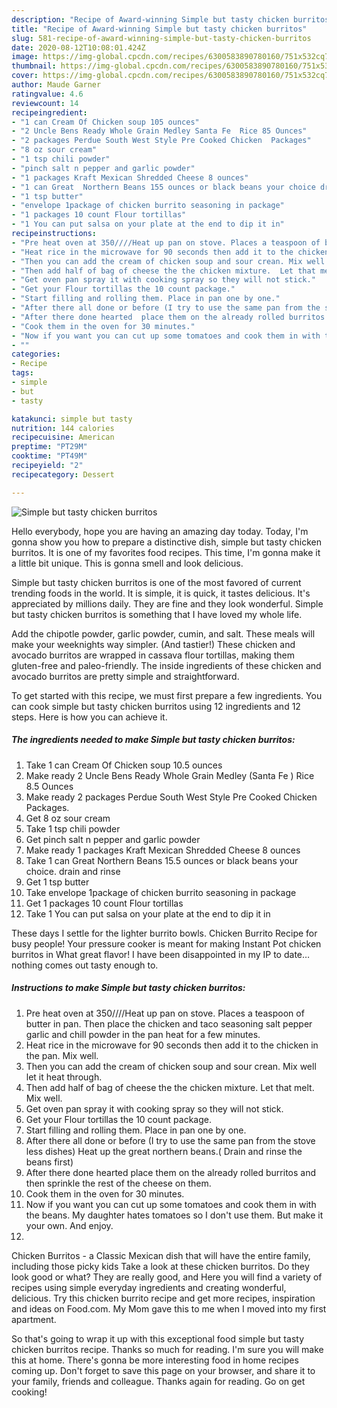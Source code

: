 ```yaml
---
description: "Recipe of Award-winning Simple but tasty chicken burritos"
title: "Recipe of Award-winning Simple but tasty chicken burritos"
slug: 581-recipe-of-award-winning-simple-but-tasty-chicken-burritos
date: 2020-08-12T10:08:01.424Z
image: https://img-global.cpcdn.com/recipes/6300583890780160/751x532cq70/simple-but-tasty-chicken-burritos-recipe-main-photo.jpg
thumbnail: https://img-global.cpcdn.com/recipes/6300583890780160/751x532cq70/simple-but-tasty-chicken-burritos-recipe-main-photo.jpg
cover: https://img-global.cpcdn.com/recipes/6300583890780160/751x532cq70/simple-but-tasty-chicken-burritos-recipe-main-photo.jpg
author: Maude Garner
ratingvalue: 4.6
reviewcount: 14
recipeingredient:
- "1 can Cream Of Chicken soup 105 ounces"
- "2 Uncle Bens Ready Whole Grain Medley Santa Fe  Rice 85 Ounces"
- "2 packages Perdue South West Style Pre Cooked Chicken  Packages"
- "8 oz sour cream"
- "1 tsp chili powder"
- "pinch salt n pepper and garlic powder"
- "1 packages Kraft Mexican Shredded Cheese 8 ounces"
- "1 can Great  Northern Beans 155 ounces or black beans your choice drain and rinse"
- "1 tsp butter"
- "envelope 1package of chicken burrito seasoning in package"
- "1 packages 10 count Flour tortillas"
- "1 You can put salsa on your plate at the end to dip it in"
recipeinstructions:
- "Pre heat oven at 350////Heat up pan on stove. Places a teaspoon of butter in pan. Then place the chicken and taco seasoning salt pepper garlic and chill powder in the pan heat for a few minutes."
- "Heat rice in the microwave for 90 seconds then add it to the chicken in the pan. Mix well."
- "Then you can add the cream of chicken soup and sour crean. Mix well let it heat through."
- "Then add half of bag of cheese the the chicken mixture.  Let that melt. Mix well."
- "Get oven pan spray it with cooking spray so they will not stick."
- "Get your Flour tortillas the 10 count package."
- "Start filling and rolling them. Place in pan one by one."
- "After there all done or before (I try to use the same pan from the stove less dishes) Heat up the great  northern beans.( Drain and rinse the beans first)"
- "After there done hearted  place them on the already rolled burritos and then sprinkle the rest of the cheese on them."
- "Cook them in the oven for 30 minutes."
- "Now if you want you can cut up some tomatoes and cook them in with the beans. My daughter hates tomatoes so I don&#39;t use them. But make it your own. And enjoy."
- ""
categories:
- Recipe
tags:
- simple
- but
- tasty

katakunci: simple but tasty 
nutrition: 144 calories
recipecuisine: American
preptime: "PT29M"
cooktime: "PT49M"
recipeyield: "2"
recipecategory: Dessert

---
```



![Simple but tasty chicken burritos](https://img-global.cpcdn.com/recipes/6300583890780160/751x532cq70/simple-but-tasty-chicken-burritos-recipe-main-photo.jpg)

Hello everybody, hope you are having an amazing day today. Today, I'm gonna show you how to prepare a distinctive dish, simple but tasty chicken burritos. It is one of my favorites food recipes. This time, I'm gonna make it a little bit unique. This is gonna smell and look delicious.

Simple but tasty chicken burritos is one of the most favored of current trending foods in the world. It is simple, it is quick, it tastes delicious. It's appreciated by millions daily. They are fine and they look wonderful. Simple but tasty chicken burritos is something that I have loved my whole life.

Add the chipotle powder, garlic powder, cumin, and salt. These meals will make your weeknights way simpler. (And tastier!) These chicken and avocado burritos are wrapped in cassava flour tortillas, making them gluten-free and paleo-friendly. The inside ingredients of these chicken and avocado burritos are pretty simple and straightforward.


To get started with this recipe, we must first prepare a few ingredients. You can cook simple but tasty chicken burritos using 12 ingredients and 12 steps. Here is how you can achieve it.

<!--inarticleads1-->

##### The ingredients needed to make Simple but tasty chicken burritos:

1. Take 1 can Cream Of Chicken soup 10.5 ounces
1. Make ready 2 Uncle Bens Ready Whole Grain Medley (Santa Fe ) Rice 8.5 Ounces
1. Make ready 2 packages Perdue South West Style Pre Cooked Chicken  Packages.
1. Get 8 oz sour cream
1. Take 1 tsp chili powder
1. Get pinch salt n pepper and garlic powder
1. Make ready 1 packages Kraft Mexican Shredded Cheese 8 ounces
1. Take 1 can Great  Northern Beans 15.5 ounces or black beans your choice. drain and rinse
1. Get 1 tsp butter
1. Take envelope 1package of chicken burrito seasoning in package
1. Get 1 packages 10 count Flour tortillas
1. Take 1 You can put salsa on your plate at the end to dip it in


These days I settle for the lighter burrito bowls. Chicken Burrito Recipe for busy people! Your pressure cooker is meant for making Instant Pot chicken burritos in What great flavor! I have been disappointed in my IP to date… nothing comes out tasty enough to. 

<!--inarticleads2-->

##### Instructions to make Simple but tasty chicken burritos:

1. Pre heat oven at 350////Heat up pan on stove. Places a teaspoon of butter in pan. Then place the chicken and taco seasoning salt pepper garlic and chill powder in the pan heat for a few minutes.
1. Heat rice in the microwave for 90 seconds then add it to the chicken in the pan. Mix well.
1. Then you can add the cream of chicken soup and sour crean. Mix well let it heat through.
1. Then add half of bag of cheese the the chicken mixture.  Let that melt. Mix well.
1. Get oven pan spray it with cooking spray so they will not stick.
1. Get your Flour tortillas the 10 count package.
1. Start filling and rolling them. Place in pan one by one.
1. After there all done or before (I try to use the same pan from the stove less dishes) Heat up the great  northern beans.( Drain and rinse the beans first)
1. After there done hearted  place them on the already rolled burritos and then sprinkle the rest of the cheese on them.
1. Cook them in the oven for 30 minutes.
1. Now if you want you can cut up some tomatoes and cook them in with the beans. My daughter hates tomatoes so I don&#39;t use them. But make it your own. And enjoy.
1. 


Chicken Burritos - a Classic Mexican dish that will have the entire family, including those picky kids Take a look at these chicken burritos. Do they look good or what? They are really good, and Here you will find a variety of recipes using simple everyday ingredients and creating wonderful, delicious. Try this chicken burrito recipe and get more recipes, inspiration and ideas on Food.com. My Mom gave this to me when I moved into my first apartment. 

So that's going to wrap it up with this exceptional food simple but tasty chicken burritos recipe. Thanks so much for reading. I'm sure you will make this at home. There's gonna be more interesting food in home recipes coming up. Don't forget to save this page on your browser, and share it to your family, friends and colleague. Thanks again for reading. Go on get cooking!
